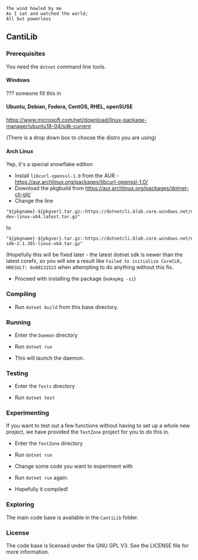```
The wind howled by me
As I sat and watched the world;
All but powerless
```

## CantiLib

### Prerequisites

You need the `dotnet` command line tools.

#### Windows

??? someone fill this in

#### Ubuntu, Debian, Fedora, CentOS, RHEL, openSUSE

https://www.microsoft.com/net/download/linux-package-manager/ubuntu18-04/sdk-current

(There is a drop down box to choose the distro you are using)

#### Arch Linux

Yep, it's a special snowflake edition

* Install `libcurl-openssl-1.0` from the AUR - https://aur.archlinux.org/packages/libcurl-openssl-1.0/
* Download the pkgbuild from https://aur.archlinux.org/packages/dotnet-cli-git/
* Change the line 
```
"${pkgname}-${pkgver}.tar.gz::https://dotnetcli.blob.core.windows.net/dotnet/Sdk/master/dotnet-dev-linux-x64.latest.tar.gz"
```

to

```
"${pkgname}-${pkgver}.tar.gz::https://dotnetcli.blob.core.windows.net/dotnet/Sdk/2.1.301/dotnet-sdk-2.1.301-linux-x64.tar.gz"
```

(Hopefully this will be fixed later - the latest dotnet sdk is newer than the latest corefx, so you will see a result like `Failed to initialize CoreCLR, HRESULT: 0x80131523` when attempting to do anything without this fix.

* Proceed with installing the package (`makepkg -si`)

### Compiling

* Run `dotnet build` from this base directory.

### Running

* Enter the `Daemon` directory

* Run `dotnet run`

* This will launch the daemon.

### Testing

* Enter the `Tests` directory

* Run `dotnet test`

### Experimenting

If you want to test out a few functions without having to set up a whole new
project, we have provided the `TestZone` project for you to do this in.

* Enter the `TestZone` directory

* Run `dotnet run`

* Change some code you want to experiment with

* Run `dotnet run` again.

* Hopefully it compiled!

### Exploring

The main code base is available in the `CantiLib` folder.

### License

The code base is licensed under the GNU GPL V3. See the LICENSE file for more
information.
